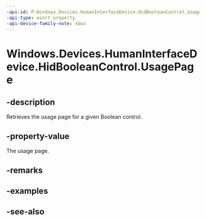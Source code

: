 ```yaml
---
-api-id: P:Windows.Devices.HumanInterfaceDevice.HidBooleanControl.UsagePage
-api-type: winrt property
-api-device-family-note: xbox
---
```


<!-- Property syntax
public ushort UsagePage { get; }
-->

# Windows.Devices.HumanInterfaceDevice.HidBooleanControl.UsagePage

## -description
Retrieves the usage page for a given Boolean control.

## -property-value
The usage page.

## -remarks

## -examples

## -see-also
